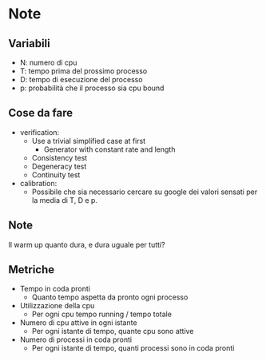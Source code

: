 # Note

## Variabili

- N: numero di cpu
- T: tempo prima del prossimo processo
- D: tempo di esecuzione del processo
- p: probabilità che il processo sia cpu bound

## Cose da fare

- verification:
  - Use a trivial simplified case at first
    - Generator with constant rate and length
  - Consistency test
  - Degeneracy test
  - Continuity test
- calibration:
  - Possibile che sia necessario cercare su google dei valori sensati per la media di T, D e p.
  
## Note

Il warm up quanto dura, e dura uguale per tutti?

## Metriche

- Tempo in coda pronti
  - Quanto tempo aspetta da pronto ogni processo
- Utilizzazione della cpu
  - Per ogni cpu tempo running / tempo totale
- Numero di cpu attive in ogni istante
  - Per ogni istante di tempo, quante cpu sono attive
- Numero di processi in coda pronti
  - Per ogni istante di tempo, quanti processi sono in coda pronti
